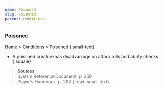```yaml
---
name: Poisoned
slug: poisoned
parent: conditions
---
```

### Poisoned
 [Home](dm-operations-center) > [Conditions](conditions) > Poisoned {.small-text}

- A poisoned creature has disadvantage on attack rolls and ability checks.
{.square}

> **Sources** <br/>
> System Reference Document, p. 359<br/>
> Player's Handbook, p. 292
{.read .small-text}
